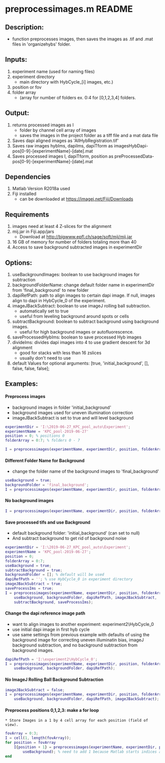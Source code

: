 
# preprocessimages.m README

## Description: 
* function preprocesses images, then saves the images as .tif and .mat files in 'organizehybs' folder.

## Inputs: 
1. experiment name (used for naming files)
2. experiment directory
	* main directory with HybCycle_[i] images, etc.)
3. position or fov
4. folder array
	* (array for number of folders ex. 0:4 for [0,1,2,3,4] folders.

## Output: 
1. returns processed images as I
	* folder by channel cell array of images
	* saves the images in the project folder as a tiff file and a mat data file
2. Saves dapi aligned images as 'AllHybRegistration.tif'
3. Saves raw images hybIms, dapiIms, dapiTform as imagesHybDapi-pos[0-9]-[experimentName]-[date].mat
4. Saves processed images I, dapiTform, position as preProcessedData-pos[0-9]-[experimentName]-[date].mat

## Dependencies
1. Matlab Version R2018a used
2. Fiji installed
	* can be downloaded at https://imagej.net/Fiji/Downloads

## Requirements
1. images need at least 4 Z-slices for the alignment
2. mij.jar in Fiji.app/jars
	* Download at http://bigwww.epfl.ch/sage/soft/mij/mij.jar
3. 16 GB of memory for number of folders totaling more than 40 
4. Access to save background subtracted images in experimentDir

## Options: 
1. useBackgroundImages: boolean to use background images for subtraction
2. backgroundFolderName: change default folder name in experimentDir from 'final_background' to new folder
3. dapiRefPath: path to align images to certain dapi image. If null, images align to dapi in HybCycle_0 of the experiment.
4. imageJBackSubtract: boolean to use imageJ rolling ball subtraction.
	* automatically set to true
	* useful from leveling background around spots or cells
5. subtractBackground: boolean to subtract background using background images.
	* useful for high background images or autofluorescence.
6. saveProcessedHybIms: boolean to save processed Hyb images
7. divideIms: divides dapi images into 4 to use gradient descent for 3d alignment
	* good for stacks with less than 16 zslices
	* usually don't need to use
0. default Values for optional arguments: [true, 'initial_background', [], false, false, false]; 

## Examples:

#### Preprocess images 
* background images in folder 'initial_background'
* background images used for uneven illumination correction
* imageJBackSubtract is set to true and will level background

```Matlab 
experimentDir = 'I:\2019-06-27_KPC_pool_auto\Experiment';
experimentName = 'KPC_pool-2019-06-27'
position = 0; % positions 0
folderArray = 0:7; % folders 0 - 7 

I = preprocessimages(experimentName, experimentDir, position, folderArray);
```

#### Different Folder Name for Background
* change the folder name of the background images to 'final_background'

```Matlab 
useBackground = true;
backgroundFolder = 'final_background';
I = preprocessimages(experimentName, experimentDir, position, folderArray, useBackground, backgroundFolder);
```

#### No background images
```Matlab 
I = preprocessimages(experimentName, experimentDir, position, folderArray, false);
```

#### Save processed tifs and use Background
* default background folder: 'initial_background' (can set to null)
* And subtract background to get rid of background noise

```Matlab 
experimentDir = 'I:\2019-06-27_KPC_pool_auto\Experiment';
experimentName = 'KPC_pool-2019-06-27';
position = 0;
folderArray = 0:7;
useBackground = true;
subtractBackground = true;
backgroundFolder = []; % default will be used
dapiRefPath = ''; % use HybCycle_0 in experiment directory
imageJBackSubtract = true;
saveProcessIms = true;
I = preprocessimages(experimentName, experimentDir, position, folderArray, ...
	useBackground, backgroundFolder, dapiRefPath, imageJBackSubtract, ...
	subtractBackground, saveProcessIms);
```

#### Change the dapi reference image path
* want to align images to another experiment: experiment2\HybCycle_0
* use initial dapi image in first hyb cycle
* use same settings from previous example with defaults of using the background image for correcting uneven illuminatin bias, imageJ background subtraction, and no background subtraction from background images.

```Matlab
dapiRefPath = 'I:\experiment2\HybCycle_0';
I = preprocessimages(experimentName, experimentDir, position, folderArray, ...
	useBackground, backgroundFolder, dapiRefPath);
```

#### No ImageJ Rolling Ball Background Subtraction
```Matlab
imageJBackSubtract = false;
I = preprocessimages(experimentName, experimentDir, position, folderArray, ...
	useBackground, backgroundFolder, dapiRefPath, imageJBackSubtract);
```

#### Preprocess positions 0,1,2,3: make a for loop
	* Store Images in a 1 by 4 cell array for each position (field of view).
```Matlab 
fovArray = 0:3;
I = cell(1, length(fovArray));
for position = fovArray
	I{position + 1} = preprocessimages(experimentName, experimentDir, position, folderArray, ...
		useBackground); % need to add 1 because Matlab starts indices at 1
end
```
